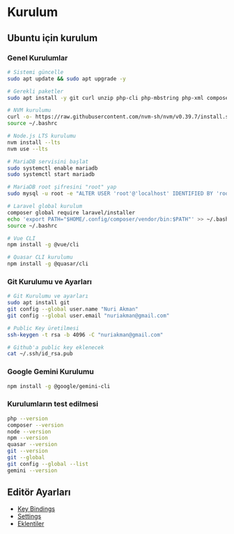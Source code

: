 # Kurulum

## Ubuntu için kurulum

### Genel Kurulumlar

```bash
# Sistemi güncelle
sudo apt update && sudo apt upgrade -y

# Gerekli paketler
sudo apt install -y git curl unzip php-cli php-mbstring php-xml composer mariadb-server

# NVM kurulumu
curl -o- https://raw.githubusercontent.com/nvm-sh/nvm/v0.39.7/install.sh | bash
source ~/.bashrc

# Node.js LTS kurulumu
nvm install --lts
nvm use --lts

# MariaDB servisini başlat
sudo systemctl enable mariadb
sudo systemctl start mariadb

# MariaDB root şifresini "root" yap
sudo mysql -u root -e "ALTER USER 'root'@'localhost' IDENTIFIED BY 'root'; FLUSH PRIVILEGES;"

# Laravel global kurulum
composer global require laravel/installer
echo 'export PATH="$HOME/.config/composer/vendor/bin:$PATH"' >> ~/.bashrc
source ~/.bashrc

# Vue CLI
npm install -g @vue/cli

# Quasar CLI kurulumu
npm install -g @quasar/cli

```

### Git Kurulumu ve Ayarları

```bash
# Git Kurulumu ve ayarları
sudo apt install git
git config --global user.name "Nuri Akman"
git config --global user.email "nuriakman@gmail.com"

# Public Key üretilmesi
ssh-keygen -t rsa -b 4096 -C "nuriakman@gmail.com"

# Github'a public key eklenecek
cat ~/.ssh/id_rsa.pub

```

### Google Gemini Kurulumu

```bash
npm install -g @google/gemini-cli
```

### Kurulumların test edilmesi

```bash
php --version
composer --version
node --version
npm --version
quasar --version
git --version
git --global
git config --global --list
gemini --version
```

## Editör Ayarları

- [Key Bindings](./keybinding.json)
- [Settings](./settings.json)
- [Eklentiler](./eklenti-listesi.md)
